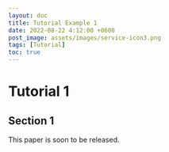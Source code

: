 ```yaml
---
layout: doc
title: Tutorial Example 1
date: 2022-08-22 4:12:00 +0600
post_image: assets/images/service-icon3.png
tags: [Tutorial]
toc: true
---
```

<h1>Tutorial 1 </h1>

## Section 1
This paper is soon to be released.

